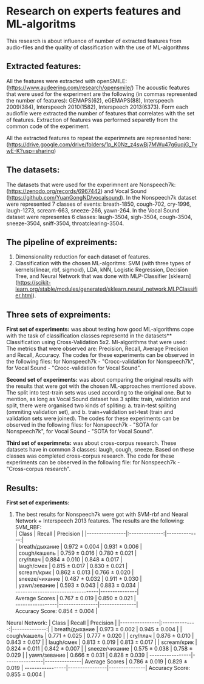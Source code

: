# Research on experts features and ML-algoritms
This research is about influence of number of extracted features from audio-files and the quality of classification with the use of ML-algorithms

## Extracted features:
All the features were extracted with openSMILE: (https://www.audeering.com/research/opensmile/)
The acoustic features that were used for the experiment are the following (in commas represented the number of features): GEMAPS(62), eGEMAPS(88), Interspeech 2009(384), Interspeech 2010(1582), Interspeech 2013(6373).
Form each audiofile were extracted the number of features that correlates with the set of features. Extraction of features was performed separetly from the common code of the experiment.

All the extracted features to repeat the experimnets are represented here: (https://drive.google.com/drive/folders/1p_K0Nz_z4swBj7MWu47g6uqjG_TvwE-K?usp=sharing)

## The datasets:
The datasets that were used for the experimnent are Nonspeech7k: (https://zenodo.org/records/6967442) and Vocal Sound (https://github.com/YuanGongND/vocalsound). 
In the Nonspeech7k dataset were represented 7 classes of events: breath-1850, cough-702, cry-1996, laugh-1273, scream-663, sneeze-266, yawn-264.
In the Vocal Sound dataset were representes 6 classes: laugh-3504, sigh-3504, cough-3504, sneeze-3504, sniff-3504, throatclearing-3504.

## The pipeline of expreiments:
1) Dimensionality reduction for each dataset of features.
2) Classification with the chosen ML-algoritms: SVM (with three types of kernels(linear, rbf, sigmoid), LDA, kNN, Logistic Regression, Decision Tree, and Neural Network that was done with MLP-Classifier [sklearn] (https://scikit-learn.org/stable/modules/generated/sklearn.neural_network.MLPClassifier.html).

## Three sets of expreiments:
**First set of experiments:** 
was about testing how good ML-algorithms cope with the task of classification classes representd in the datasets**
Classification using Cross-Validation 5x2. Ml-algorithms that were used: 
The metrics that were observed are: Precision, Recall, Average Precision and Recall, Accuracy.
The codes for these experiments can be observed in the following files: for Nonspeech7k - "Crocc-validation for Nonspeech7k", for Vocal Sound - "Crocc-validation for Vocal Sound".

**Second set of experiments:** 
was about comparing the original results with the results that were got with the chosen ML-approaches mentioned above. The split into test-train sets was used according to the original one. But to mention, as long as Vocal Sound dataset has 3 splits: train, validation and split, there were organised two kinds of spliting: a. train-test spliting (ommiting validation set), and b. train+validation set-test (train and validation sets were joined).
The codes for these experiments can be observed in the following files: for Nonspeech7k - "SOTA for Nonspeech7k", for Vocal Sound - "SOTA for Vocal Sound".

**Third set of experimnets:**
was about cross-corpus research. These datasets have in common 3 classes: laugh, cough, sneeze. Based on these classes was completed cross-corpus research.
The code for these experiments can be observed in the following file: for Nonspeech7k - "Cross-corpus research".

## Results:
**First set of experiments:** 
1) The best results for Nonspeech7k were got with SVM-rbf and Nearal Network + Interspeech 2013 features. The results are the following:
SVM_RBF:                                                 
|  Class         | Recall         | Precision     | 
|----------------|:--------------:|--------------:|       
| breath/дыхание |  0.972 ± 0.004 | 0.931 ± 0.006 |       
| cough/кашель   |  0.759 ± 0.016 | 0.780 ± 0.021 |       
| cry/плач       |  0.884 ± 0.010 | 0.848 ± 0.017 |       
| laugh/смех     |  0.815 ± 0.017 | 0.830 ± 0.021 |       
| scream/крик    |  0.862 ± 0.013 | 0.766 ± 0.020 |       
| sneeze/чихание |  0.487 ± 0.032 | 0.911 ± 0.030 |       
| yawn/зевание   |  0.593 ± 0.043 | 0.883 ± 0.034 |       
----------------------------------|---------------|       
Average Scores   |  0.767 ± 0.019 | 0.850 ± 0.021 |       
-----------------|----------------|---------------|       
Accuracy Score: 0.854 ± 0.004                     |       
       

Neural Network:
|  Class         | Recall         | Precision     |
|----------------|:--------------:|--------------:|
| breath/дыхание |  0.973 ± 0.002 | 0.945 ± 0.004 |
| cough/кашель   |  0.771 ± 0.025 | 0.777 ± 0.020 |
| cry/плач       |  0.876 ± 0.010 | 0.843 ± 0.017 |
| laugh/смех     |  0.813 ± 0.019 | 0.813 ± 0.017 |
| scream/крик    |  0.824 ± 0.011 | 0.842 ± 0.007 |
| sneeze/чихание |  0.575 ± 0.038 | 0.758 ± 0.029 |
| yawn/зевание   |  0.666 ± 0.031 | 0.828 ± 0.039 |
-----------------|----------------|---------------|
Average Scores   |  0.786 ± 0.019 | 0.829 ± 0.019 |
-----------------|----------------|---------------|
Accuracy Score: 0.855 ± 0.004                     |

